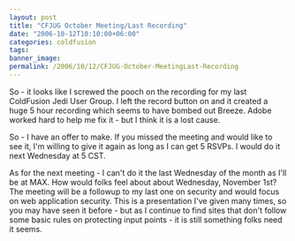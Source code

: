 ```yaml
---
layout: post
title: "CFJUG October Meeting/Last Recording"
date: "2006-10-12T10:10:00+06:00"
categories: coldfusion 
tags: 
banner_image: 
permalink: /2006/10/12/CFJUG-October-MeetingLast-Recording
---
```


So - it looks like I screwed the pooch on the recording for my last ColdFusion Jedi User Group. I left the record button on and it created a huge 5 hour recording which seems to have bombed out Breeze. Adobe worked hard to help me fix it - but I think it is a lost cause.

So - I have an offer to make. If you missed the meeting and would like to see it, I'm willing to give it again as long as I can get 5 RSVPs. I would do it next Wednesday at 5 CST. 

As for the next meeting - I can't do it the last Wednesday of the month as I'll be at MAX. How would folks feel about about Wednesday, November 1st? The meeting will be a followup to my last one on security and would focus on web application security. This is a presentation I've given many times, so you may have seen it before - but as I continue to find sites that don't follow some basic rules on protecting input points - it is still something folks need it seems.